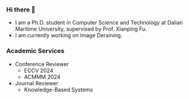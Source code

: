 ### Hi there 👋
-  I am a Ph.D. student in Computer Science and Technology at Dalian Maritime University, supervised by Prof. Xianping Fu.
-  I am currently working on Image Deraining.
### Academic Services
- Conference Reviewer
  - ECCV 2024 
  - ACMMM 2024
- Journal Reviewer
  - Knowledge-Based Systems

<!--
**cschenhm/cschenhm** is a ✨ _special_ ✨ repository because its `README.md` (this file) appears on your GitHub profile.

Here are some ideas to get you started:

- 🔭 I’m currently working on ...
- 🌱 I’m currently learning ...
- 👯 I’m looking to collaborate on ...
- 🤔 I’m looking for help with ...
- 💬 Ask me about ...
- 📫 How to reach me: ...
- 😄 Pronouns: ...
- ⚡ Fun fact: ...
-->
